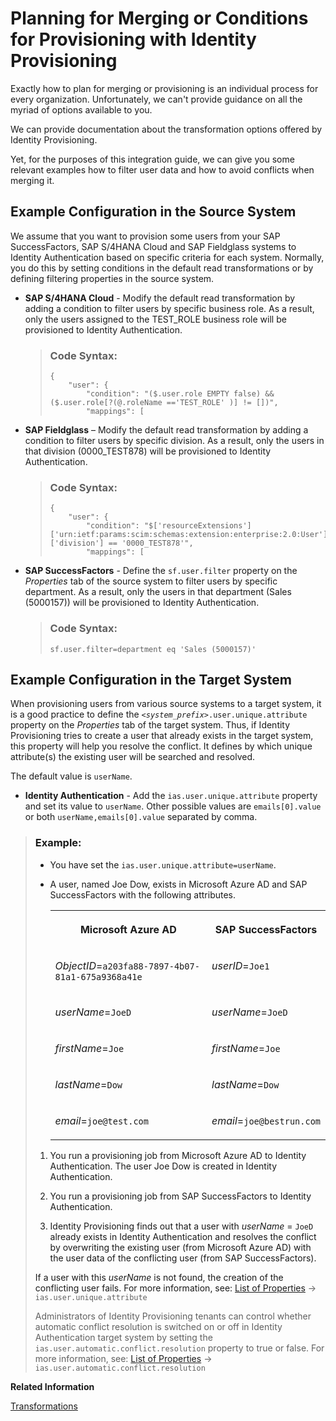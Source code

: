 <!-- loio5c48f4e5d4714f4f909a339875fcb718 -->

# Planning for Merging or Conditions for Provisioning with Identity Provisioning

Exactly how to plan for merging or provisioning is an individual process for every organization. Unfortunately, we can't provide guidance on all the myriad of options available to you.

We can provide documentation about the transformation options offered by Identity Provisioning.

Yet, for the purposes of this integration guide, we can give you some relevant examples how to filter user data and how to avoid conflicts when merging it.



<a name="loio5c48f4e5d4714f4f909a339875fcb718__section_zbk_xzl_mrb"/>

## Example Configuration in the Source System

We assume that you want to provision some users from your SAP SuccessFactors, SAP S/4HANA Cloud and SAP Fieldglass systems to Identity Authentication based on specific criteria for each system. Normally, you do this by setting conditions in the default read transformations or by defining filtering properties in the source system.

-   **SAP S/4HANA Cloud** - Modify the default read transformation by adding a condition to filter users by specific business role. As a result, only the users assigned to the TEST\_ROLE business role will be provisioned to Identity Authentication.

    > ### Code Syntax:  
    > ```
    > {
    >     "user": {
    >         "condition": "($.user.role EMPTY false) && ($.user.role[?(@.roleName =='TEST_ROLE' )] != [])",
    >         "mappings": [
    > 
    > ```

-   **SAP Fieldglass** – Modify the default read transformation by adding a condition to filter users by specific division. As a result, only the users in that division \(0000\_TEST878\) will be provisioned to Identity Authentication.

    > ### Code Syntax:  
    > ```
    > {
    >     "user": {
    >         "condition": "$['resourceExtensions']['urn:ietf:params:scim:schemas:extension:enterprise:2.0:User']['division'] == '0000_TEST878'",
    >         "mappings": [
    > 
    > ```

-   **SAP SuccessFactors** - Define the `sf.user.filter` property on the *Properties* tab of the source system to filter users by specific department. As a result, only the users in that department \(Sales \(5000157\)\) will be provisioned to Identity Authentication.

    > ### Code Syntax:  
    > ```
    > sf.user.filter=department eq 'Sales (5000157)'
    > ```




<a name="loio5c48f4e5d4714f4f909a339875fcb718__section_iwf_zzl_mrb"/>

## Example Configuration in the Target System

When provisioning users from various source systems to a target system, it is a good practice to define the <code><i class="varname">&lt;system_prefix&gt;</i>.user.unique.attribute</code> property on the *Properties* tab of the target system. Thus, if Identity Provisioning tries to create a user that already exists in the target system, this property will help you resolve the conflict. It defines by which unique attribute\(s\) the existing user will be searched and resolved.

The default value is `userName`.

-   **Identity Authentication** - Add the `ias.user.unique.attribute` property and set its value to `userName`. Other possible values are `emails[0].value` or both `userName,emails[0].value` separated by comma.


> ### Example:  
> -   You have set the `ias.user.unique.attribute=userName`.
> 
> -   A user, named Joe Dow, exists in Microsoft Azure AD and SAP SuccessFactors with the following attributes.
> 
> 
>     <table>
>     <tr>
>     <th valign="top">
> 
>     Microsoft Azure AD
> 
> 
>     
>     </th>
>     <th valign="top">
> 
>     SAP SuccessFactors
> 
> 
>     
>     </th>
>     </tr>
>     <tr>
>     <td valign="top">
>     
>     *ObjectID*=`a203fa88-7897-4b07-81a1-675a9368a41e` 
> 
> 
>     
>     </td>
>     <td valign="top">
>     
>     *userID*=`Joe1` 
> 
> 
>     
>     </td>
>     </tr>
>     <tr>
>     <td valign="top">
>     
>     *userName*=`JoeD` 
> 
> 
>     
>     </td>
>     <td valign="top">
>     
>     *userName*=`JoeD` 
> 
> 
>     
>     </td>
>     </tr>
>     <tr>
>     <td valign="top">
>     
>     *firstName*=`Joe` 
> 
> 
>     
>     </td>
>     <td valign="top">
>     
>     *firstName*=`Joe` 
> 
> 
>     
>     </td>
>     </tr>
>     <tr>
>     <td valign="top">
>     
>     *lastName*=`Dow` 
> 
> 
>     
>     </td>
>     <td valign="top">
>     
>     *lastName*=`Dow` 
> 
> 
>     
>     </td>
>     </tr>
>     <tr>
>     <td valign="top">
>     
>     *email*=`joe@test.com` 
> 
> 
>     
>     </td>
>     <td valign="top">
>     
>     *email*=`joe@bestrun.com` 
> 
> 
>     
>     </td>
>     </tr>
>     </table>
>     
> 
> 1.  You run a provisioning job from Microsoft Azure AD to Identity Authentication. The user Joe Dow is created in Identity Authentication.
> 
> 2.  You run a provisioning job from SAP SuccessFactors to Identity Authentication.
> 
> 3.  Identity Provisioning finds out that a user with *userName* = `JoeD` already exists in Identity Authentication and resolves the conflict by overwriting the existing user \(from Microsoft Azure AD\) with the user data of the conflicting user \(from SAP SuccessFactors\).
> 
> 
> If a user with this *userName* is not found, the creation of the conflicting user fails. For more information, see: [List of Properties](https://help.sap.com/viewer/f48e822d6d484fa5ade7dda78b64d9f5/Cloud/en-US/d6f3577f30ec4af98e734b0126a60e37.html) → `ias.user.unique.attribute`
> 
> Administrators of Identity Provisioning tenants can control whether automatic conflict resolution is switched on or off in Identity Authentication target system by setting the `ias.user.automatic.conflict.resolution` property to true or false. For more information, see: [List of Properties](https://help.sap.com/viewer/f48e822d6d484fa5ade7dda78b64d9f5/Cloud/en-US/d6f3577f30ec4af98e734b0126a60e37.html) → `ias.user.automatic.conflict.resolution`

**Related Information**  


[Transformations](https://help.sap.com/viewer/f48e822d6d484fa5ade7dda78b64d9f5/Cloud/en-US/81f5204a5829429781d9ecc8b171f287.html)

